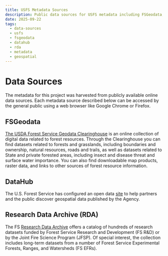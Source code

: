 ```yaml
---
title: USFS Metadata Sources
description: Public data sources for USFS metadata including FSGeodata, DataHub, and Research Data Archive
date: 2025-09-22
tags:
  - data-sources
  - usfs
  - fsgeodata
  - datahub
  - rda
  - metadata
  - geospatial
---
```

# Data Sources

The metadata for this project was harvested from publicly available online data sources.  Each metadata source described below can be accessed by the general public using a web browser like Google Chrome or Firefox.

## FSGeodata

[The USDA Forest Service Geodata Clearinghouse](https://data.fs.usda.gov/geodata/) is an online collection of digital data related to forest resources. Through the Clearinghouse you can find datasets related to forests and grasslands, including boundaries and ownership, natural resources, roads and trails, as well as datasets related to State and private forested areas, including insect and disease threat and surface water importance. You can also find downloadable map products, raster data, and links to other sources of forest resource information.

## DataHub

The U.S. Forest Service has configured an open data [site](https://data-usfs.hub.arcgis.com/) to help partners and the public discover geospatial data published by the Agency.

## Research Data Archive (RDA)

The FS [Research Data Archive](https://www.fs.usda.gov/rds/archive/) offers a catalog of hundreds of research datasets funded by Forest Service Research and Development (FS R&D) or by the Joint Fire Science Program (JFSP). Of special interest, the collection includes long-term datasets from a number of Forest Service Experimental Forests, Ranges, and Watersheds (FS EFRs).
